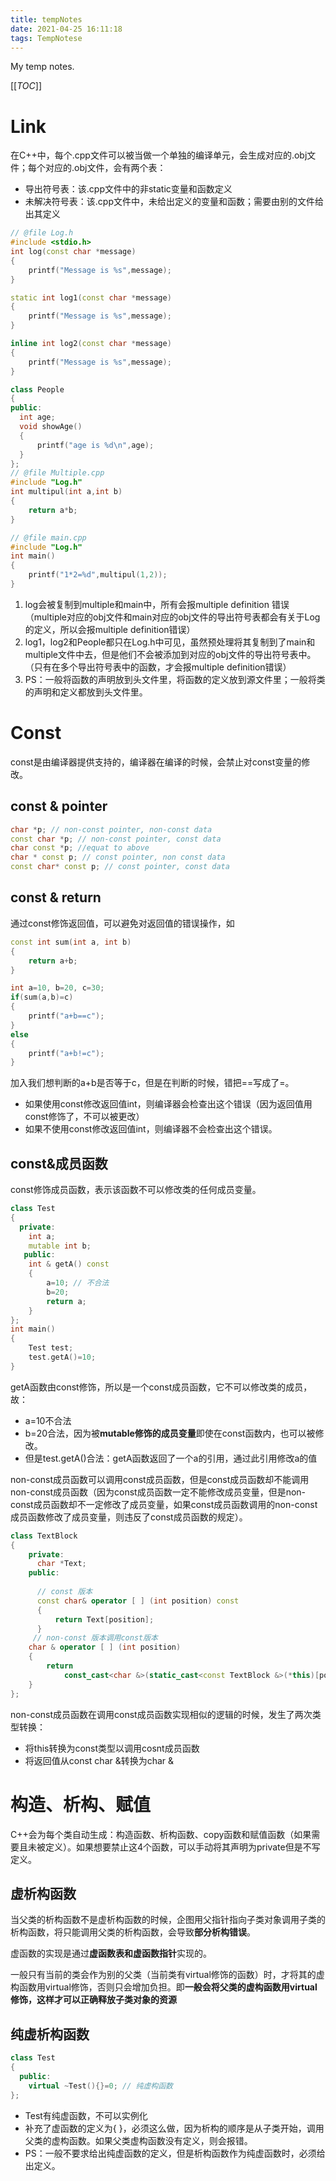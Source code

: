 ```yaml
---
title: tempNotes
date: 2021-04-25 16:11:18
tags: TempNotese
---
```






My temp notes.

<!--more-->

[[_TOC_]]

# Link

在C++中，每个.cpp文件可以被当做一个单独的编译单元，会生成对应的.obj文件；每个对应的.obj文件，会有两个表：

- 导出符号表：该.cpp文件中的非static变量和函数定义
- 未解决符号表：该.cpp文件中，未给出定义的变量和函数；需要由别的文件给出其定义





```c++
// @file Log.h
#include <stdio.h>
int log(const char *message)
{
    printf("Message is %s",message);
}

static int log1(const char *message)
{
    printf("Message is %s",message);
}

inline int log2(const char *message)
{
    printf("Message is %s",message);
}

class People
{
public:
  int age;
  void showAge()
  {
      printf("age is %d\n",age);
  }
};
// @file Multiple.cpp
#include "Log.h"
int multipul(int a,int b)
{
    return a*b;
}

// @file main.cpp
#include "Log.h"
int main()
{
	printf("1*2=%d",multipul(1,2));    
}
```

1. log会被复制到multiple和main中，所有会报multiple definition 错误（multiple对应的obj文件和main对应的obj文件的导出符号表都会有关于Log的定义，所以会报multiple definition错误）
2. log1，log2和People都只在Log.h中可见，虽然预处理将其复制到了main和multiple文件中去，但是他们不会被添加到对应的obj文件的导出符号表中。（只有在多个导出符号表中的函数，才会报multiple definition错误）
3. PS：一般将函数的声明放到头文件里，将函数的定义放到源文件里；一般将类的声明和定义都放到头文件里。



# Const

const是由编译器提供支持的，编译器在编译的时候，会禁止对const变量的修改。



## const & pointer

```c++
char *p; // non-const pointer, non-const data
const char *p; // non-const pointer, const data 
char const *p; //equat to above
char * const p; // const pointer, non const data
const char* const p; // const pointer, const data
```



## const & return

通过const修饰返回值，可以避免对返回值的错误操作，如

```c++
const int sum(int a, int b)
{
    return a+b;
}

int a=10, b=20, c=30;
if(sum(a,b)=c)
{
    printf("a+b==c");
}
else 
{
    printf("a+b!=c");
}
```

加入我们想判断的a+b是否等于c，但是在判断的时候，错把==写成了=。

- 如果使用const修改返回值int，则编译器会检查出这个错误（因为返回值用const修饰了，不可以被更改）
- 如果不使用const修改返回值int，则编译器不会检查出这个错误。



## const&成员函数

const修饰成员函数，表示该函数不可以修改类的任何成员变量。

```c++
class Test
{
  private:
    int a;
    mutable int b;
   public:
   	int & getA() const
    {
        a=10; // 不合法
        b=20;
        return a;
    }
};
int main()
{
    Test test;
    test.getA()=10;
}
```

getA函数由const修饰，所以是一个const成员函数，它不可以修改类的成员，故：

- a=10不合法
- b=20合法，因为被**mutable修饰的成员变量**即使在const函数内，也可以被修改。
- 但是test.getA()合法：getA函数返回了一个a的引用，通过此引用修改a的值



non-const成员函数可以调用const成员函数，但是const成员函数却不能调用non-const成员函数（因为const成员函数一定不能修改成员变量，但是non-const成员函数却不一定修改了成员变量，如果const成员函数调用的non-const成员函数修改了成员变量，则违反了const成员函数的规定）。

```c++
class TextBlock
{
  	private:
      char *Text;
    public:
    
      // const 版本
      const char& operator [ ] (int position) const
      {
          return Text[position];
      }
     // non-const 版本调用const版本
    char & operator [ ] (int position)
    {
        return 
            const_cast<char &>(static_cast<const TextBlock &>(*this)[position]);
    }
};
```

non-const成员函数在调用const成员函数实现相似的逻辑的时候，发生了两次类型转换：

- 将this转换为const类型以调用cosnt成员函数
- 将返回值从const char &转换为char &





# 构造、析构、赋值

C++会为每个类自动生成：构造函数、析构函数、copy函数和赋值函数（如果需要且未被定义）。如果想要禁止这4个函数，可以手动将其声明为private但是不写定义。

## 虚析构函数

当父类的析构函数不是虚析构函数的时候，企图用父指针指向子类对象调用子类的析构函数，将只能调用父类的析构函数，会导致**部分析构错误**。

虚函数的实现是通过**虚函数表和虚函数指针**实现的。

一般只有当前的类会作为别的父类（当前类有virtual修饰的函数）时，才将其的虚构函数用virtual修饰，否则只会增加负担。即**一般会将父类的虚构函数用virtual修饰，这样才可以正确释放子类对象的资源**



## 纯虚析构函数

```c++
class Test
{
  public:
    virtual ~Test(){}=0; // 纯虚构函数
};
```

- Test有纯虚函数，不可以实例化
- 补充了虚函数的定义为{ }，必须这么做，因为析构的顺序是从子类开始，调用父类的虚构函数。如果父类虚构函数没有定义，则会报错。
- PS：一般不要求给出纯虚函数的定义，但是析构函数作为纯虚函数时，必须给出定义。

